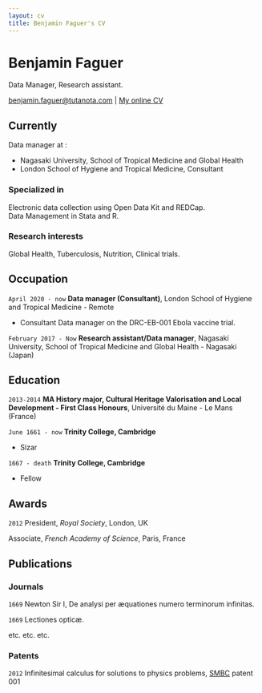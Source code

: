 ```yaml
---
layout: cv
title: Benjamin Faguer's CV
---
```

# Benjamin Faguer
Data Manager, Research assistant.

<div id="webaddress">
<a href="benjamin.faguer@tutanota.com">benjamin.faguer@tutanota.com</a>
| <a href="http://benjaminfaguer.github.io/cv">My online CV</a>
</div>


## Currently

Data manager at :
* Nagasaki University, School of Tropical Medicine and Global Health
* London School of Hygiene and Tropical Medicine, Consultant

### Specialized in

Electronic data collection using Open Data Kit and REDCap.  
Data Management in Stata and R.

### Research interests

Global Health, Tuberculosis, Nutrition, Clinical trials.

## Occupation

`April 2020 - now`
__Data manager (Consultant)__, London School of Hygiene and Tropical Medicine - Remote

- Consultant Data manager on the DRC-EB-001 Ebola vaccine trial.

`February 2017 - Now`
__Research assistant/Data manager__, Nagasaki University, School of Tropical Medicine and Global Health - Nagasaki (Japan)


## Education

`2013-2014`
__MA History major, Cultural Heritage Valorisation and Local Development - First Class Honours__, Université du Maine - Le Mans (France)

`June 1661 - now`
__Trinity College, Cambridge__

- Sizar

`1667 - death`
__Trinity College, Cambridge__

- Fellow



## Awards

`2012`
President, *Royal Society*, London, UK

Associate, *French Academy of Science*, Paris, France



## Publications

<!-- A list is also available [online](http://scholar.google.co.uk/citations?user=LTOTl0YAAAAJ) -->

### Journals

`1669`
Newton Sir I, De analysi per æquationes numero terminorum infinitas. 

`1669`
Lectiones opticæ.

etc. etc. etc.

### Patents

`2012`
Infinitesimal calculus for solutions to physics problems, [SMBC](http://www.techdirt.com/articles/20121011/09312820678/if-patents-had-been-around-time-newton.shtml) patent 001





<!-- ### Footer

Last updated: May 2013 -->


